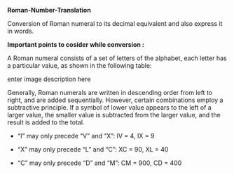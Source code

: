 **Roman-Number-Translation**

Conversion of Roman numeral to its decimal equivalent and also express it in words.



**Important points to cosider while conversion :**

  A Roman numeral consists of a set of letters of the alphabet, each letter has a particular value, as shown in the following table:

  enter image description here

  Generally, Roman numerals are written in descending order from left to right, and are added sequentially. However, certain combinations   employ a subtractive principle. If a symbol of lower value appears to the left of a larger value, the smaller value is subtracted from     the larger value, and the result is added to the total.

   - “I” may only precede “V” and “X”: IV = 4, IX = 9

   - “X” may only precede “L” and “C”: XC = 90, XL = 40

   - “C” may only precede “D” and “M”: CM = 900, CD = 400

